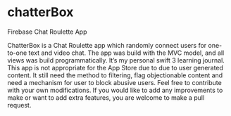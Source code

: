# chatterBox
Firebase Chat Roulette App 

ChatterBox is a Chat Roulette app which randomly connect users for one-to-one text and video chat.  The app was build with the MVC model, and all views was build programmatically. It’s my personal swift 3 learning journal. This app is not appropriate for the App Store due to due to user generated content. It still need the method to filtering, flag objectionable content and need a mechanism for user to block abusive users. Feel free to contribute with your own modifications. If you would like to add any improvements to make or want to add extra features, you are welcome to make a pull request. 
